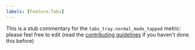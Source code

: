 ```yaml
---
labels: [Feature:Tabs]
---
```


This is a stub commentary for the `tabs_tray.normal_mode_tapped` metric: please feel free to edit (read the
[contributing guidelines](https://github.com/mozilla/glean-annotations/blob/main/CONTRIBUTING.md)
if you haven't done this before)
